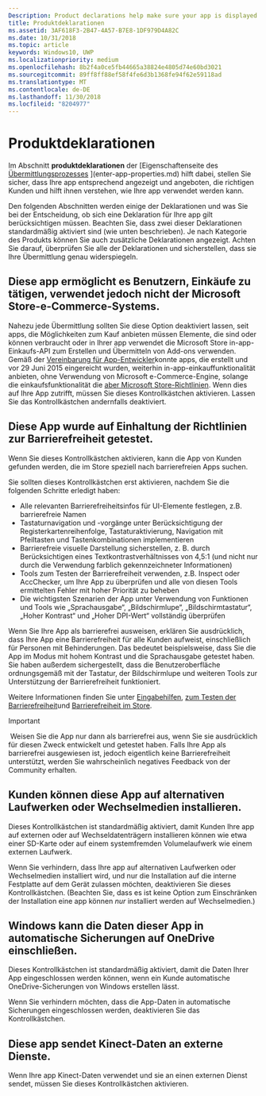 ```yaml
---
Description: Product declarations help make sure your app is displayed appropriately in the Microsoft Store and offered to the right set of customers.
title: Produktdeklarationen
ms.assetid: 3AF618F3-2B47-4A57-B7E8-1DF979D4A82C
ms.date: 10/31/2018
ms.topic: article
keywords: Windows10, UWP
ms.localizationpriority: medium
ms.openlocfilehash: 8b2f4a0ce5fb44665a38824e4805d74e60bd3021
ms.sourcegitcommit: 89ff8ff88ef58f4fe6d3b1368fe94f62e59118ad
ms.translationtype: MT
ms.contentlocale: de-DE
ms.lasthandoff: 11/30/2018
ms.locfileid: "8204977"
---
```

# <a name="product-declarations"></a>Produktdeklarationen

Im Abschnitt **produktdeklarationen** der [Eigenschaftenseite des [Übermittlungsprozesses](app-submissions.md) ](enter-app-properties.md) hilft dabei, stellen Sie sicher, dass Ihre app entsprechend angezeigt und angeboten, die richtigen Kunden und hilft ihnen verstehen, wie Ihre app verwendet werden kann.

Den folgenden Abschnitten werden einige der Deklarationen und was Sie bei der Entscheidung, ob sich eine Deklaration für Ihre app gilt berücksichtigen müssen. Beachten Sie, dass zwei dieser Deklarationen standardmäßig aktiviert sind (wie unten beschrieben). Je nach Kategorie des Produkts können Sie auch zusätzliche Deklarationen angezeigt. Achten Sie darauf, überprüfen Sie alle der Deklarationen und sicherstellen, dass sie Ihre Übermittlung genau widerspiegeln.

## <a name="this-app-allows-users-to-make-purchases-but-does-not-use-the-microsoft-store-commerce-system"></a>Diese app ermöglicht es Benutzern, Einkäufe zu tätigen, verwendet jedoch nicht der Microsoft Store-e-Commerce-Systems.

Nahezu jede Übermittlung sollten Sie diese Option deaktiviert lassen, seit apps, die Möglichkeiten zum Kauf anbieten müssen Elemente, die sind oder können verbraucht oder in Ihrer app verwendet die Microsoft Store in-app-Einkaufs-API zum Erstellen und Übermitteln von Add-ons verwenden. Gemäß der [Vereinbarung für App-Entwickler](https://docs.microsoft.com/legal/windows/agreements/app-developer-agreement)konnte apps, die erstellt und vor 29 Juni 2015 eingereicht wurden, weiterhin in-app-einkauffunktionalität anbieten, ohne Verwendung von Microsoft e-Commerce-Engine, solange die einkaufsfunktionalität die [aber Microsoft Store-Richtlinien](https://docs.microsoft.com/legal/windows/agreements/store-policies#108-financial-transactions). Wenn dies auf Ihre App zutrifft, müssen Sie dieses Kontrollkästchen aktivieren. Lassen Sie das Kontrollkästchen andernfalls deaktiviert.

## <a name="this-app-has-been-tested-to-meet-accessibility-guidelines"></a>Diese App wurde auf Einhaltung der Richtlinien zur Barrierefreiheit getestet.

Wenn Sie dieses Kontrollkästchen aktivieren, kann die App von Kunden gefunden werden, die im Store speziell nach barrierefreien Apps suchen.

Sie sollten dieses Kontrollkästchen erst aktivieren, nachdem Sie die folgenden Schritte erledigt haben:

-   Alle relevanten Barrierefreiheitsinfos für UI-Elemente festlegen, z.B. barrierefreie Namen
-   Tastaturnavigation und -vorgänge unter Berücksichtigung der Registerkartenreihenfolge, Tastaturaktivierung, Navigation mit Pfeiltasten und Tastenkombinationen implementieren
-   Barrierefreie visuelle Darstellung sicherstellen, z. B. durch Berücksichtigen eines Textkontrastverhältnisses von 4,5:1 (und nicht nur durch die Verwendung farblich gekennzeichneter Informationen)
-   Tools zum Testen der Barrierefreiheit verwenden, z.B. Inspect oder AccChecker, um Ihre App zu überprüfen und alle von diesen Tools ermittelten Fehler mit hoher Priorität zu beheben
-   Die wichtigsten Szenarien der App unter Verwendung von Funktionen und Tools wie „Sprachausgabe“, „Bildschirmlupe“, „Bildschirmtastatur“, „Hoher Kontrast“ und „Hoher DPI-Wert“ vollständig überprüfen

Wenn Sie Ihre App als barrierefrei ausweisen, erklären Sie ausdrücklich, dass Ihre App eine Barrierefreiheit für alle Kunden aufweist, einschließlich für Personen mit Behinderungen. Das bedeutet beispielsweise, dass Sie die App im Modus mit hohem Kontrast und die Sprachausgabe getestet haben. Sie haben außerdem sichergestellt, dass die Benutzeroberfläche ordnungsgemäß mit der Tastatur, der Bildschirmlupe und weiteren Tools zur Unterstützung der Barrierefreiheit funktioniert.

Weitere Informationen finden Sie unter [Eingabehilfen](../design/accessibility/accessibility.md), [zum Testen der Barrierefreiheit](../design/accessibility/accessibility-testing.md)und [Barrierefreiheit im Store](../design/accessibility/accessibility-in-the-store.md).

> [!IMPORTANT]
> Weisen Sie die App nur dann als barrierefrei aus, wenn Sie sie ausdrücklich für diesen Zweck entwickelt und getestet haben. Falls Ihre App als barrierefrei ausgewiesen ist, jedoch eigentlich keine Barrierefreiheit unterstützt, werden Sie wahrscheinlich negatives Feedback von der Community erhalten.

## <a name="customers-can-install-this-app-to-alternate-drives-or-removable-storage"></a>Kunden können diese App auf alternativen Laufwerken oder Wechselmedien installieren.

Dieses Kontrollkästchen ist standardmäßig aktiviert, damit Kunden Ihre app auf externen oder auf Wechseldatenträgern installieren können wie etwa einer SD-Karte oder auf einem systemfremden Volumelaufwerk wie einem externen Laufwerk.

Wenn Sie verhindern, dass Ihre app auf alternativen Laufwerken oder Wechselmedien installiert wird, und nur die Installation auf die interne Festplatte auf dem Gerät zulassen möchten, deaktivieren Sie dieses Kontrollkästchen. (Beachten Sie, dass es ist keine Option zum Einschränken der Installation eine app können *nur* installiert werden auf Wechselmedien.)


## <a name="windows-can-include-this-apps-data-in-automatic-backups-to-onedrive"></a>Windows kann die Daten dieser App in automatische Sicherungen auf OneDrive einschließen.

Dieses Kontrollkästchen ist standardmäßig aktiviert, damit die Daten Ihrer App eingeschlossen werden können, wenn ein Kunde automatische OneDrive-Sicherungen von Windows erstellen lässt.

Wenn Sie verhindern möchten, dass die App-Daten in automatische Sicherungen eingeschlossen werden, deaktivieren Sie das Kontrollkästchen.


## <a name="this-app-sends-kinect-data-to-external-services"></a>Diese app sendet Kinect-Daten an externe Dienste. 

Wenn Ihre app Kinect-Daten verwendet und sie an einen externen Dienst sendet, müssen Sie dieses Kontrollkästchen aktivieren.



 

 

 




